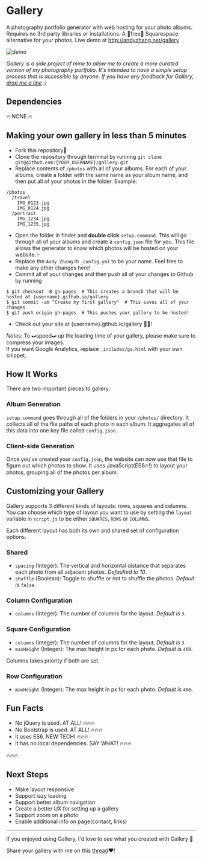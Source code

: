# Gallery
A photography portfolio generator with web hosting for your photo albums. Requires no 3rd party libraries or installations. A 🤑free🤑 Squarespace alternative for your photos. Live demo at http://andyzhang.net/gallery

![demo](./demo.gif)

*Gallery is a side project of mine to allow me to create a more curated version of my photography portfolio. It's intended to have a simple setup process that is accessible by anyone. If you have any feedback for Gallery, [drop me a line](mailto:andzhng@gmail.com?Subject=Hey!) :)*


## Dependencies
🔥 NONE 🔥

## Making your own gallery in less than 5 minutes
- Fork this repository🍴
- Clone the repository through terminal by running 
`git clone git@github.com:{YOUR_USERNAME}/gallery.git`
- Replace contents of `/photos` with all of your albums. For each of your albums, create a folder with the same name as your album name, and then put all of your photos in the folder. Example:
```
/photos
  /travel
    IMG_0123.jpg
    IMG_0124.jpg
  /portrait
    IMG_1234.jpg
    IMG_1235.jpg
```

- Open the folder in finder and **double click** `setup.command`. This will go through all of your albums and create a `config.json` file for you. This file allows the generator to know which photos will be hosted on your website.✨
- Replace the `Andy Zhang` in `_config.yml` to be your name. Feel free to make any other changes here!
- Commit all of your changes and then push all of your changes to Github by running
```
$ git checkout -B gh-pages  # This creates a branch that will be hosted at {username}.github.io/gallery
$ git commit -am "Create my first gallery"  # This saves all of your changes
$ git push origin gh-pages  # This pushes your gallery to be hosted!
```
- Check out your site at {username}.github.io/gallery 🎉✨!

*Notes:* To ⏭speed⏭ up the loading time of your gallery, please make sure to compress your images.  
If you want Google Analytics, replace `_includes/ga.html` with your own snippet.



## How It Works
There are two important pieces to gallery:

### Album Generation
`setup.command` goes through all of the folders in your `/photos/` directory. It collects all of the file paths of each photo in each album. It aggregates all of this data into one key file called `config.json`.

### Client-side Generation
Once you've created your `config.json`, the website can now use that file to figure out which photos to show. It uses JavaScript(ES6🔥!) to layout your photos, grouping all of the photos per album.

## Customizing your Gallery
Gallery supports 3 different kinds of layouts: rows, squares and columns. You can choose which type of layout you want to use by setting the `layout` variable in `script.js` to be either `SQUARES`, `ROWS` or `COLUMNS`.

Each different layout has both its own and shared set of configuration options.

### Shared
- `spacing` (Integer): The vertical and horizontal distance that separates each photo from all adjacent photos. *Defaulted to 10*.
- `shuffle` (Boolean): Toggle to shuffle or not to shuffle the photos. *Default is `false`*.

### Column Configuration
- `columns` (Integer): The number of columns for the layout. *Default is `3`*.

### Square Configuration
- `columns` (Integer): The number of columns for the layout. *Default is `3`*.
- `maxHeight` (Integer): The max height in px for each photo. *Default is `400`*.

Columns takes priority if both are set.

### Row Configuration
- `maxHeight` (Integer): The max height in px for each photo. *Default is `400`*.


## Fun Facts
- No jQuery is used. AT ALL! 🔥🔥🔥
- No Bootstrap is used. AT ALL! 🔥🔥🔥
- It uses ES6. NEW TECH! 🔥🔥🔥
- It has no local dependencies. SAY WHAT! 🔥🔥🔥

🔥🔥🔥


## Next Steps
- Make layout responsive
- Support lazy loading
- Support better album navigation
- Create a better UX for setting up a gallery
- Support zoom on a photo
- Enable additional info on page(contact, links)

---

If you enjoyed using Gallery, I'd love to see what you created with Gallery 🙌

Share your gallery with me on this [thread](https://github.com/andyzg/gallery/issues/1)❤️!
